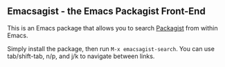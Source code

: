 ## Emacsagist - the Emacs Packagist Front-End

This is an Emacs package that allows you to search [Packagist](http://packagist.org)
from within Emacs.

Simply install the package, then run `M-x emacsagist-search`. You can use tab/shift-tab, n/p, and j/k to navigate between links.
